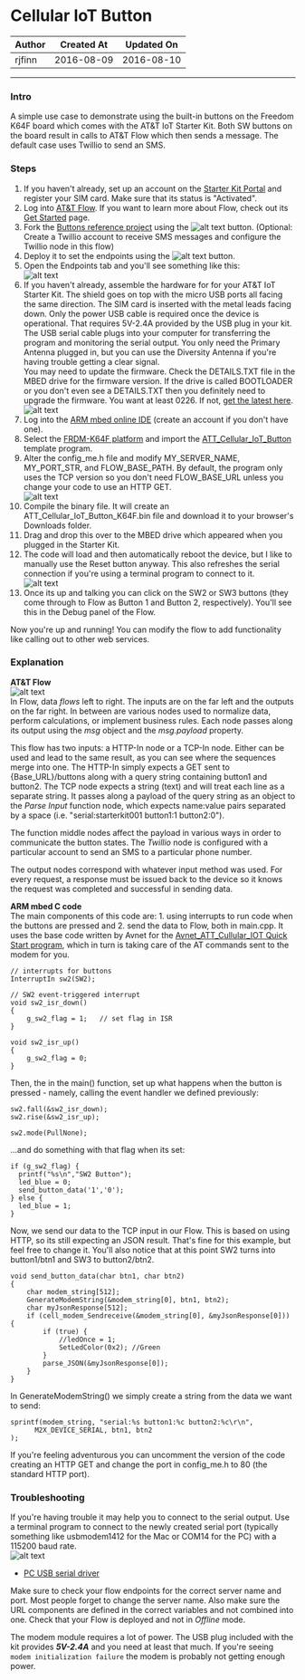 
# Cellular IoT Button

|   Author   | Created At  | Updated On  |
| ---------- | ----------- | ----------- |
| rjfinn     | 2016-08-09  | 2016-08-10  |

------

### Intro

A simple use case to demonstrate using the built-in buttons on the Freedom K64F board which comes with the AT&T IoT Starter Kit.  Both SW buttons on the board result in calls to AT&T Flow which then sends a message.  The default case uses Twillio to send an SMS.

### Steps

1. If you haven't already, set up an account on the [Starter Kit Portal](https://starterkit.att.com/app) and register your SIM card.  Make sure that its status is "Activated".
2. Log into [AT&T Flow](https://flow.att.io/).  If you want to learn more about Flow, check out its [Get Started](https://flow.att.com/start) page.
3. Fork the [Buttons reference project](https://flow.att.io/starter-kit-core/starter-kit-buttons/home) using the ![alt text](../images/cellular-iot-button/Fork.jpg "Fork") button.  (Optional: Create a Twillio account to receive SMS messages and configure the Twillio node in this flow)
4. Deploy it to set the endpoints using the ![alt text](../images/cellular-iot-button/Deploy.jpg "Deploy") button.
5. Open the Endpoints tab and you'll see something like this:
<br/>![alt text](../images/cellular-iot-button/ButtonsFlow.jpg "Buttons Flow")
6. If you haven't already, assemble the hardware for for your AT&T IoT Starter Kit.  The shield goes on top with the micro USB ports all facing the same direction.  The SIM card is inserted with the metal leads facing down.  Only the power USB cable is required once the device is operational.  That requires 5V-2.4A provided by the USB plug in your kit.  The USB serial cable plugs into your computer for transferring the program and monitoring the serial output.  You only need the Primary Antenna plugged in, but you can use the Diversity Antenna if you're having trouble getting a clear signal.
<br/>You may need to update the firmware.  Check the DETAILS.TXT file in the MBED drive for the firmware version.  If the drive is called BOOTLOADER or you don't even see a DETAILS.TXT then you definitely need to upgrade the firmware.  You want at least 0226.  If not, [get the latest here](https://developer.mbed.org/handbook/Firmware-FRDM-K64F).
<br/>![alt text](../images/cellular-iot-button/KitCables.jpg "Kit Cables")
7. Log into the [ARM mbed online IDE](https://developer.mbed.org/compiler/) (create an account if you don't have one).
8. Select the [FRDM-K64F platform](https://developer.mbed.org/platforms/FRDM-K64F/) and import the [ATT_Cellular_IoT_Button](https://developer.mbed.org/users/rfinn/code/ATT_Cellular_IOT_Button/) template program.
9. Alter the config_me.h file and modify MY_SERVER_NAME, MY_PORT_STR, and FLOW_BASE_PATH.  By default, the program only uses the TCP version so you don't need FLOW_BASE_URL unless you change your code to use an HTTP GET.
<br/>![alt text](../images/cellular-iot-button/ButtonsMbed.jpg "Buttons m-bed")
10. Compile the binary file.  It will create an ATT_Cellular_IoT_Button_K64F.bin file and download it to your browser's Downloads folder.
11. Drag and drop this over to the MBED drive which appeared when you plugged in the Starter Kit.
12. The code will load and then automatically reboot the device, but I like to manually use the Reset button anyway.  This also refreshes the serial connection if you're using a terminal program to connect to it.
<br/>![alt text](../images/cellular-iot-button/KitButtons.jpg "Kit Buttons")
13. Once its up and talking you can click on the SW2 or SW3 buttons (they come through to Flow as Button 1 and Button 2, respectively).  You'll see this in the Debug panel of the Flow.

Now you're up and running!  You can modify the flow to add functionality like calling out to other web services.

### Explanation

**AT&T Flow**
<br/>
![alt text](../images/cellular-iot-button/ButtonsFlow.jpg "Buttons Flow")
<br/>In Flow, data *flows* left to right.  The inputs are on the far left and the outputs on the far right.  In between are various nodes used to normalize data, perform calculations, or implement business rules.  Each node passes along its output using the *msg* object and the *msg.payload* property.

This flow has two inputs: a HTTP-In node or a TCP-In node.  Either can be used and lead to the same result, as you can see where the sequences merge into one.  The HTTP-In simply expects a GET sent to {Base_URL}/buttons along with a query string containing button1 and button2.  The TCP node expects a string (text) and will treat each line as a separate string.  It passes along a payload of the query string as an object to the *Parse Input* function node, which expects name:value pairs separated by a space (i.e. "serial:starterkit001 button1:1 button2:0").

The function middle nodes affect the payload in various ways in order to communicate the button states.  The *Twillio* node is configured with a particular account to send an SMS to a particular phone number.

The output nodes correspond with whatever input method was used.  For every request, a response must be issued back to the device so it knows the request was completed and successful in sending data.

**ARM mbed C code**
<br/>The main components of this code are: 1. using interrupts to run code when the buttons are pressed and 2. send the data to Flow, both in main.cpp.  It uses the base code written by Avnet for the [Avnet_ATT_Cullular_IOT Quick Start program](https://developer.mbed.org/users/JMF/code/Avnet_ATT_Cellular_IOT/), which in turn is taking care of the AT commands sent to the modem for you.

```
// interrupts for buttons
InterruptIn sw2(SW2);

// SW2 event-triggered interrupt
void sw2_isr_down()
{
    g_sw2_flag = 1;   // set flag in ISR
}

void sw2_isr_up()
{
    g_sw2_flag = 0;
}
```
Then, the in the main() function, set up what happens when the button is pressed - namely, calling the event handler we defined previously:
```
sw2.fall(&sw2_isr_down);
sw2.rise(&sw2_isr_up);

sw2.mode(PullNone);
```
...and do something with that flag when its set:
```
if (g_sw2_flag) {
  printf("%s\n","SW2 Button");
  led_blue = 0;
  send_button_data('1','0');
} else {
  led_blue = 1;
}
```
Now, we send our data to the TCP input in our Flow.  This is based on using HTTP, so its still expecting an JSON result.  That's fine for this example, but feel free to change it.  You'll also notice that at this point SW2 turns into button1/btn1 and SW3 to button2/btn2.
```
void send_button_data(char btn1, char btn2)
{
    char modem_string[512];
    GenerateModemString(&modem_string[0], btn1, btn2);
    char myJsonResponse[512];
    if (cell_modem_Sendreceive(&modem_string[0], &myJsonResponse[0])) {
        if (true) {
            //ledOnce = 1;
            SetLedColor(0x2); //Green
        }
        parse_JSON(&myJsonResponse[0]);
    }
}
```
In GenerateModemString() we simply create a string from the data we want to send:
```
sprintf(modem_string, "serial:%s button1:%c button2:%c\r\n",
      M2X_DEVICE_SERIAL, btn1, btn2
);
```
If you're feeling adventurous you can uncomment the version of the code creating an HTTP GET and change the port in config_me.h to 80 (the standard HTTP port).

### Troubleshooting

If you're having trouble it may help you to connect to the serial output.  Use a terminal program to connect to the newly created serial port (typically something like usbmodem1412 for the Mac or COM14 for the PC) with a 115200 baud rate.
<br/>![alt text](../images/cellular-iot-button/CoolTerm.jpg "CoolTerm")
* [PC USB serial driver](https://developer.mbed.org/handbook/Windows-serial-configuration)

Make sure to check your flow endpoints for the correct server name and port.  Most people forget to change the server name.  Also make sure the URL components are defined in the correct variables and not combined into one. Check that your Flow is deployed and not in *Offline* mode.

The modem module requires a lot of power.  The USB plug included with the kit provides ***5V-2.4A*** and you need at least that much.  If you're seeing ```modem initialization failure``` the modem is probably not getting enough power.
